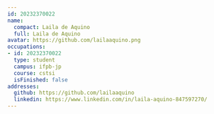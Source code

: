 ```yaml
---
id: 20232370022
name:
  compact: Laila de Aquino
  full: Laila de Aquino
avatar: https://github.com/lailaaquino.png
occupations:
- id: 20232370022
  type: student
  campus: ifpb-jp
  course: cstsi
  isFinished: false
addresses:
  github: https://github.com/lailaaquino
  linkedin: https://www.linkedin.com/in/laila-aquino-847597270/
---
```

